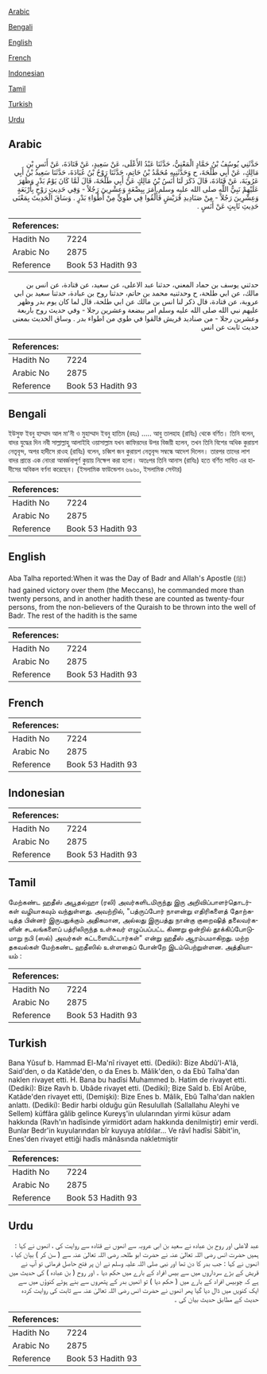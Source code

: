 [Arabic](#arabic)

[Bengali](#bengali)

[English](#english)

[French](#french)

[Indonesian](#indonesian)

[Tamil](#tamil)

[Turkish](#turkish)

[Urdu](#urdu)

## Arabic


<div dir="rtl" lang="ar" style={{fontSize:'larger',backgroundColor:'#f8f9fa',padding:20}}>
حَدَّثَنِي يُوسُفُ بْنُ حَمَّادٍ الْمَعْنِيُّ، حَدَّثَنَا عَبْدُ الأَعْلَى، عَنْ سَعِيدٍ، عَنْ قَتَادَةَ، عَنْ أَنَسِ بْنِ مَالِكٍ، عَنْ أَبِي طَلْحَةَ، ح وَحَدَّثَنِيهِ مُحَمَّدُ بْنُ حَاتِمٍ، حَدَّثَنَا رَوْحُ بْنُ عُبَادَةَ، حَدَّثَنَا سَعِيدُ بْنُ أَبِي عَرُوبَةَ، عَنْ قَتَادَةَ، قَالَ ذَكَرَ لَنَا أَنَسُ بْنُ مَالِكٍ عَنْ أَبِي طَلْحَةَ، قَالَ لَمَّا كَانَ يَوْمُ بَدْرٍ وَظَهَرَ عَلَيْهِمْ نَبِيُّ اللَّهِ صلى الله عليه وسلم أَمَرَ بِبِضْعَةٍ وَعِشْرِينَ رَجُلاً - وَفِي حَدِيثِ رَوْحٍ بِأَرْبَعَةٍ وَعِشْرِينَ رَجُلاً - مِنْ صَنَادِيدِ قُرَيْشٍ فَأُلْقُوا فِي طَوِيٍّ مِنْ أَطْوَاءِ بَدْرٍ ‏.‏ وَسَاقَ الْحَدِيثَ بِمَعْنَى حَدِيثِ ثَابِتٍ عَنْ أَنَسٍ ‏.‏
</div>
<div style={{backgroundColor:'#f8f9fa',padding:20, marginBottom: 10}}><table> <thead> <tr> <th>References:</th> <th></th> </tr> </thead> <tbody><tr><td>Hadith No</td><td>7224</td></tr><tr><td>Arabic No</td><td>2875</td></tr><tr><td>Reference</td><td>Book 53 Hadith 93</td></tr></tbody></table></div>


<div dir="rtl" lang="ar" style={{fontSize:'larger',backgroundColor:'#f8f9fa',padding:20}}>
حدثني يوسف بن حماد المعني، حدثنا عبد الاعلى، عن سعيد، عن قتادة، عن انس بن مالك، عن ابي طلحة، ح وحدثنيه محمد بن حاتم، حدثنا روح بن عبادة، حدثنا سعيد بن ابي عروبة، عن قتادة، قال ذكر لنا انس بن مالك عن ابي طلحة، قال لما كان يوم بدر وظهر عليهم نبي الله صلى الله عليه وسلم امر ببضعة وعشرين رجلا - وفي حديث روح باربعة وعشرين رجلا - من صناديد قريش فالقوا في طوي من اطواء بدر . وساق الحديث بمعنى حديث ثابت عن انس
</div>
<div style={{backgroundColor:'#f8f9fa',padding:20, marginBottom: 10}}><table> <thead> <tr> <th>References:</th> <th></th> </tr> </thead> <tbody><tr><td>Hadith No</td><td>7224</td></tr><tr><td>Arabic No</td><td>2875</td></tr><tr><td>Reference</td><td>Book 53 Hadith 93</td></tr></tbody></table></div>

## Bengali


<div dir="ltr" lang="bn" style={{fontSize:'larger',backgroundColor:'#f8f9fa',padding:20}}>
ইউসুফ ইবনু হাম্মাদ আল মা'নী ও মুহাম্মাদ ইবনু হাতিম (রহঃ) ..... আবু তালহাহ (রাযিঃ) থেকে বর্ণিত। তিনি বলেন, বাদর যুদ্ধের দিন নবী সাল্লাল্লাহু আলাইহি ওয়াসাল্লাম যখন কাফিরদের উপর বিজয়ী হলেন, তখন তিনি বিশের অধিক কুরায়শ নেতৃবৃন্দ, অপর হাদীসে রাওহ (রাযিঃ) বলেন, চব্বিশ জন কুরায়শ নেতৃবৃন্দ সম্বন্ধে আদেশ দিলেন। তারপর তাদের লাশ বাদর প্রান্তে এক নোংরা আবর্জনাপূর্ণ কুয়ায় নিক্ষেপ করা হলো। অতঃপর তিনি আনাস (রাযিঃ) হতে বর্ণিত সাবিত এর হাদীসের অবিকল বর্ণনা করেছেন। (ইসলামিক ফাউন্ডেশন ৬৯৬০, ইসলামিক সেন্টার)
</div>
<div style={{backgroundColor:'#f8f9fa',padding:20, marginBottom: 10}}><table> <thead> <tr> <th>References:</th> <th></th> </tr> </thead> <tbody><tr><td>Hadith No</td><td>7224</td></tr><tr><td>Arabic No</td><td>2875</td></tr><tr><td>Reference</td><td>Book 53 Hadith 93</td></tr></tbody></table></div>

## English


<div dir="ltr" lang="en" style={{fontSize:'larger',backgroundColor:'#f8f9fa',padding:20}}>
Aba Talha reported:When it was the Day of Badr and Allah's Apostle (ﷺ) had gained victory over them (the Meccans), he commanded more than twenty persons, and in another hadith these are counted as twenty-four persons, from the non-believers of the Quraish to be thrown into the well of Badr. The rest of the hadith is the same
</div>
<div style={{backgroundColor:'#f8f9fa',padding:20, marginBottom: 10}}><table> <thead> <tr> <th>References:</th> <th></th> </tr> </thead> <tbody><tr><td>Hadith No</td><td>7224</td></tr><tr><td>Arabic No</td><td>2875</td></tr><tr><td>Reference</td><td>Book 53 Hadith 93</td></tr></tbody></table></div>

## French


<div dir="ltr" lang="fr" style={{fontSize:'larger',backgroundColor:'#f8f9fa',padding:20}}>

</div>
<div style={{backgroundColor:'#f8f9fa',padding:20, marginBottom: 10}}><table> <thead> <tr> <th>References:</th> <th></th> </tr> </thead> <tbody><tr><td>Hadith No</td><td>7224</td></tr><tr><td>Arabic No</td><td>2875</td></tr><tr><td>Reference</td><td>Book 53 Hadith 93</td></tr></tbody></table></div>

## Indonesian


<div dir="ltr" lang="id" style={{fontSize:'larger',backgroundColor:'#f8f9fa',padding:20}}>

</div>
<div style={{backgroundColor:'#f8f9fa',padding:20, marginBottom: 10}}><table> <thead> <tr> <th>References:</th> <th></th> </tr> </thead> <tbody><tr><td>Hadith No</td><td>7224</td></tr><tr><td>Arabic No</td><td>2875</td></tr><tr><td>Reference</td><td>Book 53 Hadith 93</td></tr></tbody></table></div>

## Tamil


<div dir="ltr" lang="ta" style={{fontSize:'larger',backgroundColor:'#f8f9fa',padding:20}}>
மேற்கண்ட ஹதீஸ் அபூதல்ஹா (ரலி) அவர்களிடமிருந்து இரு அறிவிப்பாளர்தொடர்கள் வழியாகவும் வந்துள்ளது. அவற்றில், "பத்ருப்போர் நாளன்று எதிரிகளைத் தோற்கடித்த பின்னர் இருபதுக்கும் அதிகமான, அல்லது இருபத்து நான்கு குறைஷித் தலைவர்களின் சடலங்களைப் பத்ரிலிருந்த உள்சுவர் எழுப்பப்பட்ட கிணறு ஒன்றில் தூக்கிப்போடுமாறு நபி (ஸல்) அவர்கள் கட்டளையிட்டார்கள்" என்று ஹதீஸ் ஆரம்பமாகிறது. மற்ற தகவல்கள் மேற்கண்ட ஹதீஸில் உள்ளதைப் போன்றே இடம்பெற்றுள்ளன. அத்தியாயம் :
</div>
<div style={{backgroundColor:'#f8f9fa',padding:20, marginBottom: 10}}><table> <thead> <tr> <th>References:</th> <th></th> </tr> </thead> <tbody><tr><td>Hadith No</td><td>7224</td></tr><tr><td>Arabic No</td><td>2875</td></tr><tr><td>Reference</td><td>Book 53 Hadith 93</td></tr></tbody></table></div>

## Turkish


<div dir="ltr" lang="tr" style={{fontSize:'larger',backgroundColor:'#f8f9fa',padding:20}}>
Bana Yûsuf b. Hammad El-Ma'nî rivayet etti. (Dediki): Bize Abdû'l-A'lâ, Said'den, o da Katâde'den, o da Enes b. Mâlik'den, o da Ebû Talha'dan naklen rivayet etti. H. Bana bu hadîsi Muhammed b. Hatim de rivayet etti. (Dediki): Bize Ravh b. Ubâde rivayet etti. (Dediki); Bize Saîd b. Ebî Arûbe, Katâde'den rivayet etti, (Demişki): Bize Enes b. Mâlik, Ebû Talha'dan naklen anlattı. (Dediki): Bedir harbi olduğu gün Resulullah (Sallallahu Aleyhi ve Sellem) küffâra gâlib gelince Kureyş'in ulularından yirmi küsur adam hakkında (Ravh'ın hadîsinde yirmidört adam hakkında denilmiştir) emir verdi. Bunlar Bedr'in kuyularından bîr kuyuya atıldılar... Ve râvî hadîsi Sâbit'in, Enes'den rivayet ettiği hadîs mânâsında nakletmiştir
</div>
<div style={{backgroundColor:'#f8f9fa',padding:20, marginBottom: 10}}><table> <thead> <tr> <th>References:</th> <th></th> </tr> </thead> <tbody><tr><td>Hadith No</td><td>7224</td></tr><tr><td>Arabic No</td><td>2875</td></tr><tr><td>Reference</td><td>Book 53 Hadith 93</td></tr></tbody></table></div>

## Urdu


<div dir="rtl" lang="ur" style={{fontSize:'larger',backgroundColor:'#f8f9fa',padding:20}}>
عبد الاعلی اور روح بن عبادہ نے سعید بن ابی عروبہ سے انھوں نے قتادہ سے روایت کی ، انھوں نے کہا : ہمیں حضرت انس رضی اللہ تعالیٰ عنہ نے حضرت ابو طلحہ رضی اللہ تعالیٰ عنہ سے ( سن کر ) بیان کیا ، انھوں نے کہا : جب بدر کا دن تھا اور نبی صلی اللہ علیہ وسلم نے ان پر فتح حاصل فرمائی تو آپ نے قریش کے بڑے سرداروں میں سے بیس افراد کے بارے میں حکم دیا ۔ اور روح ( بن عبادہ ) کی حدیث میں ہے کہ چوبیس افراد کے بارے میں ( حکم دیا ) تو انھیں بدر کے پتھروں سے بنے ہوئے کنوؤں میں سے ایک کنویں میں ڈال دیا گیا پھر انھوں نے حضرت انس رضی اللہ تعالیٰ عنہ سے ثابت کی روایت کردہ حدیث کے مطابق حدیث بیان کی ۔
</div>
<div style={{backgroundColor:'#f8f9fa',padding:20, marginBottom: 10}}><table> <thead> <tr> <th>References:</th> <th></th> </tr> </thead> <tbody><tr><td>Hadith No</td><td>7224</td></tr><tr><td>Arabic No</td><td>2875</td></tr><tr><td>Reference</td><td>Book 53 Hadith 93</td></tr></tbody></table></div>